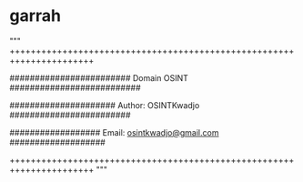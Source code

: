 # garrah
"""
++++++++++++++++++++++++++++++++++++++++++++++++++++++++++++++++++++++


########################    Domain OSINT    ##########################

#####################   Author: OSINTKwadjo   ########################

##################  Email: osintkwadjo@gmail.com   ###################

++++++++++++++++++++++++++++++++++++++++++++++++++++++++++++++++++++++
"""
